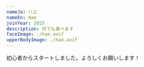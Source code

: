 ```yaml
---
nameJa: ハエ
nameEn: Hae
joinYear: 2025
description: 何でも食べます
faceImage: ./hae.avif
upperBodyImage: ./hae.avif
---
```

初心者からスタートしました。よろしくお願いします！
